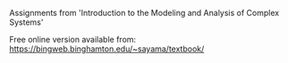 
Assignments from 'Introduction to the Modeling and Analysis of Complex Systems'

Free online version available from:
https://bingweb.binghamton.edu/~sayama/textbook/